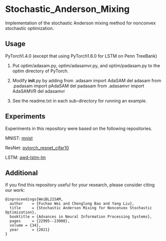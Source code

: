 # Stochastic_Anderson_Mixing
Implementation of the stochastic Anderson mixing method for nonconvex stochastic optimization.

## Usage

PyTorch1.4.0 (except that using PyTorch1.8.0 for LSTM on Penn TreeBank)

1. Put optim/adasam.py, optim/adasamvr.py, and optim/padasam.py to the optim directory of PyTorch.

2. Modify __init__.py by adding
from .adasam import AdaSAM
del adasam
from .padasam import pAdaSAM
del padasam
from .adasamvr import AdaSAMVR
del adasamvr

3. See the readme.txt in each sub-directory for running an example.

## Experiments

Experiments in this repository were based on the following repositories.

MNIST: [mnist](https://github.com/pytorch/examples/blob/master/mnist)

ResNet: [pytorch_resnet_cifar10](https://github.com/akamaster/pytorch_resnet_cifar10)

LSTM: [awd-lstm-lm](https://github.com/salesforce/awd-lstm-lm)

## Additional

If you find this repository useful for your research, please consider citing our work:

```
@inproceedings{WeiBL21SAM,
  author    = {Fuchao Wei and Chenglong Bao and Yang Liu}, 
  title     = {Stochastic Anderson Mixing for Nonconvex Stochastic Optimization},
  booktitle = {Advances in Neural Information Processing Systems},
  pages     = {22995--23008},
  volume = {34},
  year      = {2021}
}
```
